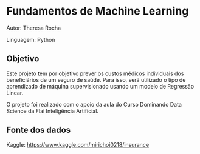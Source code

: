 # Fundamentos de Machine Learning

Autor: Theresa Rocha

Linguagem: Python

## Objetivo

Este projeto tem por objetivo prever os custos médicos individuais dos beneficiários de um seguro de saúde. Para isso, será utilizado o tipo  de aprendizado de máquina supervisionado usando um modelo de Regressão Linear.

O projeto foi realizado com o apoio da aula do Curso Dominando Data Science da Flai Inteligência Artificial.

## Fonte dos dados

Kaggle: https://www.kaggle.com/mirichoi0218/insurance
